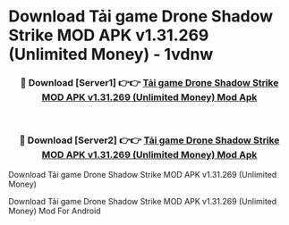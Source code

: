 # Download Tải game Drone Shadow Strike MOD APK v1.31.269 (Unlimited Money) - 1vdnw


<div align="center">
<h3>🔴 Download [Server1] 👉👉 <a href="https://apk-comot.site?title=Tải_game_Drone_Shadow_Strike_MOD_APK_v1.31.269_(Unlimited_Money)">Tải game Drone Shadow Strike MOD APK v1.31.269 (Unlimited Money) Mod Apk</a></h3><br>
<h3>🔴 Download [Server2] 👉👉 <a href="https://apk-comot.site?title=Tải_game_Drone_Shadow_Strike_MOD_APK_v1.31.269_(Unlimited_Money)">Tải game Drone Shadow Strike MOD APK v1.31.269 (Unlimited Money) Mod Apk</a></h3>
</div>



Download Tải game Drone Shadow Strike MOD APK v1.31.269 (Unlimited Money) 

Download Tải game Drone Shadow Strike MOD APK v1.31.269 (Unlimited Money) Mod For Android